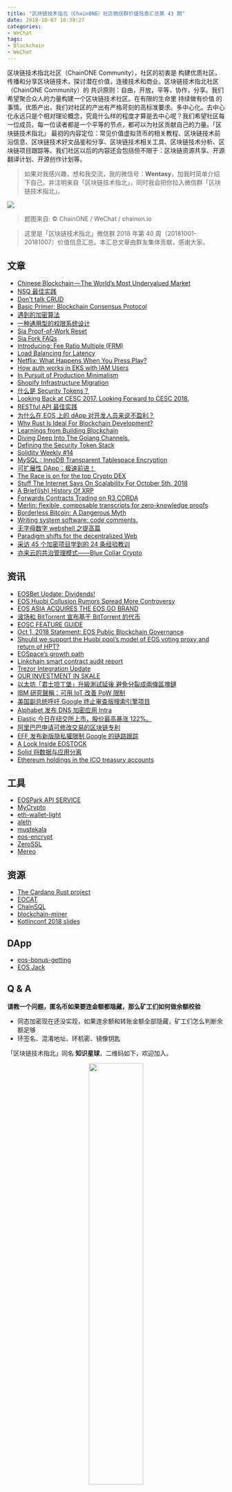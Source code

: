 ```yaml
---
title: "区块链技术指北（ChainONE）社区微信群价值信息汇总第 43 期"
date: 2018-10-07 18:39:27
categories:
- WeChat
tags:
- Blockchain
- WeChat
---
```

区块链技术指北社区（ChainONE Community），社区的初衷是 构建优质社区，传播和分享区块链技术，探讨潜在价值，连接技术和商业。区块链技术指北社区（ChainONE Community）的 共识原则：自由，开放，平等，协作，分享。我们希望聚合众人的力量构建一个区块链技术社区。在有限的生命里 持续做有价值 的事情。优质产出，我们对社区的产出有严格苛刻的高标准要求。多中心化。去中心化永远只是个相对理论概念，究竟什么样的程度才算是去中心呢？我们希望社区每一位成员，每一位读者都是一个平等的节点，都可以为社区贡献自己的力量。「区块链技术指北」 最初的内容定位：常见价值虚拟货币的相关教程、区块链技术前沿信息、区块链技术好文品鉴和分享、区块链技术相关工具、区块链技术分析、区块链项目跟踪等。我们社区以后的内容还会包括但不限于：区块链资源共享、开源翻译计划、开源创作计划等。
<!-- more -->

> 如果对我感兴趣，想和我交流，我的微信号：**Wentasy**，加我时简单介绍下自己，并注明来自「区块链技术指北」，同时我会把你拉入微信群「区块链技术指北」。

![](https://i.imgur.com/EFxCQjC.png)

> 题图来自: © ChainONE / WeChat / chainon.io

> 这里是「区块链技术指北」微信群 2018 年第 40 周（20181001-20181007）价值信息汇总。本汇总文章由群友集体贡献，感谢大家。

## 文章

* [Chinese Blockchain — The World’s Most Undervalued Market](https://bbs.chainon.io/d/1592-chinese-blockchain-the-world-s-most-undervalued-market)
* [NSQ 最佳实践](https://bbs.chainon.io/d/1595-nsq)
* [Don't talk CRUD](https://bbs.chainon.io/d/1596-don-t-talk-crud)
* [Basic Primer: Blockchain Consensus Protocol](https://bbs.chainon.io/d/1598-basic-primer-blockchain-consensus-protocol)
* [遇到的加密算法](https://bbs.chainon.io/d/1599-encrpt-algorithm)
* [一种通用型的权限系统设计](https://bbs.chainon.io/d/1600-permission-design)
* [Sia Proof-of-Work Reset](https://bbs.chainon.io/d/1603-sia-proof-of-work-reset)
* [Sia Fork FAQs](https://bbs.chainon.io/d/1604-sia-fork-faqs)
* [Introducing: Fee Ratio Multiple (FRM)](https://bbs.chainon.io/d/1605-introducing-fee-ratio-multiple-frm)
* [Load Balancing for Latency](https://bbs.chainon.io/d/1606-load-balancing-for-latency)
* [Netflix: What Happens When You Press Play?](https://bbs.chainon.io/d/1607-netflix-what-happens-when-you-press-play)
* [How auth works in EKS with IAM Users](https://bbs.chainon.io/d/1608-how-auth-works-in-eks-with-iam-users)
* [In Pursuit of Production Minimalism](https://bbs.chainon.io/d/1609-in-pursuit-of-production-minimalism)
* [Shopify Infrastructure Migration](https://bbs.chainon.io/d/1617-shopify-infrastructure-migration)
* [什么是 Security Tokens？](https://bbs.chainon.io/d/1618-security-tokens)
* [Looking Back at CESC 2017. Looking Forward to CESC 2018.](https://bbs.chainon.io/d/1622-looking-back-at-cesc-2017-looking-forward-to-cesc-2018)
* [RESTful API 最佳实践](https://bbs.chainon.io/d/1625-restful-api)
* [为什么在 EOS 上的 dApp 对开发人员来说不盈利？](https://bbs.chainon.io/d/1626-eos-dapp)
* [Why Rust Is Ideal For Blockchain Development?](https://bbs.chainon.io/d/1627-why-rust-is-ideal-for-blockchain-development)
* [Learnings from Building Blockchain](https://bbs.chainon.io/d/1628-learnings-from-building-blockchain)
* [Diving Deep Into The Golang Channels.](https://bbs.chainon.io/d/1634-diving-deep-into-the-golang-channels)
* [Defining the Security Token Stack](https://bbs.chainon.io/d/1635-defining-the-security-token-stack)
* [Solidity Weekly #14](https://bbs.chainon.io/d/1637-solidity-weekly-14)
* [MySQL : InnoDB Transparent Tablespace Encryption](https://bbs.chainon.io/d/1640-mysql-innodb-transparent-tablespace-encryption)
* [可扩展性 DApp：极速前进！](https://bbs.chainon.io/d/1641-dapp)
* [The Race is on for the top Crypto DEX](https://bbs.chainon.io/d/1645-the-race-is-on-for-the-top-crypto-dex)
* [Stuff The Internet Says On Scalability For October 5th, 2018](https://bbs.chainon.io/d/1647-stuff-the-internet-says-on-scalability-for-october-5th-2018)
* [A Brief(ish) History Of XRP](https://bbs.chainon.io/d/1648-a-brief-ish-history-of-xrp)
* [Forwards Contracts Trading on R3 CORDA](https://bbs.chainon.io/d/1649-forwards-contracts-trading-on-r3-corda)
* [Merlin: flexible, composable transcripts for zero-knowledge proofs](https://bbs.chainon.io/d/1654-merlin-flexible-composable-transcripts-for-zero-knowledge-proofs)
* [Borderless Bitcoin: A Dangerous Myth](https://bbs.chainon.io/d/1655-borderless-bitcoin-a-dangerous-myth)
* [Writing system software: code comments.](https://bbs.chainon.io/d/1657-writing-system-software-code-comments)
* [无字母数字 webshell 之提高篇](https://bbs.chainon.io/d/1658-webshell)
* [Paradigm shifts for the decentralized Web](https://bbs.chainon.io/d/1660-paradigm-shifts-for-the-decentralized-web)
* [采访 45 个加密项目学到的 24 条经验教训](https://bbs.chainon.io/d/1663-45-24)
* [亦来云的共治管理模式——Blue Collar Crypto](https://bbs.chainon.io/d/1664-blue-collar-crypto)

## 资讯

* [EOSBet Update: Dividends!](https://bbs.chainon.io/d/1593-eosbet-update-dividends)
* [EOS Huobi Collusion Rumors Spread More Controversy](https://bbs.chainon.io/d/1594-eos-huobi-collusion-rumors-spread-more-controversy)
* [EOS ASIA ACQUIRES THE EOS GO BRAND](https://bbs.chainon.io/d/1601-eos-asia-acquires-the-eos-go-brand)
* [波场和 BitTorrent 宣布基于 BitTorrent 的代币](https://bbs.chainon.io/d/1602-bittorrent-bittorrent)
* [EOSC FEATURE GUIDE](https://bbs.chainon.io/d/1610-eosc-feature-guide)
* [Oct 1, 2018 Statement: EOS Public Blockchain Governance](https://bbs.chainon.io/d/1611-oct-1-2018-statement-eos-public-blockchain-governance)
* [Should we support the Huobi pool’s model of EOS voting proxy and return of HPT?](https://bbs.chainon.io/d/1614-should-we-support-the-huobi-pool-s-model-of-eos-voting-proxy-and-return-of-hpt)
* [EOSpace’s growth path](https://bbs.chainon.io/d/1615-eospace-s-growth-path)
* [Linkchain smart contract audit report](https://bbs.chainon.io/d/1623-linkchain-smart-contract-audit-report)
* [Trezor Integration Update](https://bbs.chainon.io/d/1624-trezor-integration-update)
* [OUR INVESTMENT IN SKALE](https://bbs.chainon.io/d/1636-our-investment-in-skale)
* [以太坊「君士坦丁堡」升級測試延後 避免分裂成兩條區塊鏈](https://bbs.chainon.io/d/1638-ethereum)
* [IBM 研究聲稱：可用 IoT 改善 PoW 限制](https://bbs.chainon.io/d/1639-ibm-iot-pow)
* [美国副总统呼吁 Google 终止审查版搜索引擎项目](https://bbs.chainon.io/d/1643-google)
* [Alphabet 发布 DNS 加密应用 Intra](https://bbs.chainon.io/d/1644-alphabet-dns-intra)
* [Elastic 今日在纽交所上市，股价最高暴涨 122%。](https://bbs.chainon.io/d/1651-elastic-122)
* [阿里巴巴申请可修改交易的区块链专利](https://bbs.chainon.io/d/1652-alibaba)
* [EFF 发布新版隐私獾限制 Google 的链路跟踪](https://bbs.chainon.io/d/1653-eff-google)
* [A Look Inside EOSTOCK](https://bbs.chainon.io/d/1656-a-look-inside-eostock)
* [Solid 将数据与应用分离](https://bbs.chainon.io/d/1659-solid)
* [Ethereum holdings in the ICO treasury accounts](https://bbs.chainon.io/d/1661-ethereum-holdings-in-the-ico-treasury-accounts)

## 工具

* [EOSPark API SERVICE](https://bbs.chainon.io/d/1597-eospark-api-service)
* [MyCrypto](https://bbs.chainon.io/d/1620-mycrypto)
* [eth-wallet-light](https://bbs.chainon.io/d/1621-eth-wallet-light)
* [aleth](https://bbs.chainon.io/d/1630-aleth)
* [mustekala](https://bbs.chainon.io/d/1631-mustekala)
* [eos-encrypt](https://bbs.chainon.io/d/1632-eos-encrypt)
* [ZeroSSL](https://bbs.chainon.io/d/1642-zerossl)
* [Mereo](https://bbs.chainon.io/d/1662-mereo)

## 资源

* [The Cardano Rust project](https://bbs.chainon.io/d/1612-the-cardano-rust-project)
* [EOCAT](https://bbs.chainon.io/d/1613-eocat)
* [ChainSQL](https://bbs.chainon.io/d/1616-chainsql)
* [blockchain-miner](https://bbs.chainon.io/d/1619-blockchain-miner)
* [Kotlinconf 2018 slides](https://bbs.chainon.io/d/1650-kotlinconf-2018-slides)

## DApp

* [eos-bonus-getting](https://bbs.chainon.io/d/1629-eos-bonus-getting)
* [EOS Jack](https://bbs.chainon.io/d/1646-eos-jack)

## Q & A

**请教一个问题，匿名币如果要连金额都隐藏，那么矿工们如何做余额校验**

* 同态加密现在还没实现，如果连余额和转账金额全部隐藏，矿工们怎么判断余额足够
* 环签名、混淆地址、环机密、镜像钥匙

「区块链技术指北」同名 **知识星球**，二维码如下，欢迎加入。

<div align=center><img width="50%" height="50%" src="https://raw.githubusercontent.com/BlockchainOne/WeChat/master/images/ZSXQ.jpg"/></div>

「区块链技术指北」相关资讯渠道：

* 「区块链技术指北」同名知识星球，[https://t.xiaomiquan.com/ZRbmaU3](https://t.xiaomiquan.com/ZRbmaU3)
* 官网，[https://chainon.io](https://chainon.io)
* 官方博客，[https://blog.chainon.io](https://blog.chainon.io)
* 官方社区，[https://bbs.chainon.io](https://bbs.chainon.io)
* Telegram Channel，[https://t.me/BlockchainAge](https://t.me/BlockchainAge)
* Telegram Group，[https://t.me/bcage](https://t.me/bcage)
* Twitter，[https://twitter.com/bcageone](https://twitter.com/bcageone)
* Facebook，[https://www.facebook.com/chainone.org](https://www.facebook.com/chainone.org)
* 新浪微博，[https://weibo.com/BlockchainAge](https://weibo.com/BlockchainAge)

同时，本系列文章会在以下渠道同步更新，欢迎关注：

* 「区块链技术指北」同名微信公众号（微信号：BlockchainAge）
* 官方博客，[https://blog.chainon.io](https://blog.chainon.io)
* 知乎专栏，[https://zhuanlan.zhihu.com/robinwen](https://zhuanlan.zhihu.com/robinwen)
* 简书，[https://www.jianshu.com/c/a37698a12ba9](https://www.jianshu.com/c/a37698a12ba9)
* Steemit，[https://steemit.com/@chainone](https://steemit.com/@chainone)
* Medium，[https://medium.com/@chainone.org](https://medium.com/@chainone.org)
* 币乎，[https://bihu.com/people/345886](https://bihu.com/people/345886)
* 掘金，[robinwen@juejin.im](https://juejin.im/user/5673ccae60b2260ee435f89a/posts)

原创不易，读者可以通过如下途径打赏，虚拟货币、美元、法币均支持。

* BTC: 1HRZ7og2KjqpP3v3jskgueNu64kJrFU8GD
* ERC20 Token: 0x5c8DEB48dC08b5dC60A0290B718690a801509Dd1
* PayPal: [https://www.paypal.me/robinwen](https://www.paypal.me/robinwen)
* 微信打赏二维码

<div align=center><img width="50%" height="50%" src="https://raw.githubusercontent.com/BlockchainOne/WeChat/master/images/WeChat.jpg"/></div>

–EOF–

版权声明：[自由转载-非商用-非衍生-保持署名（创意共享4.0许可证）](http://creativecommons.org/licenses/by-nc-nd/4.0/deed.zh)